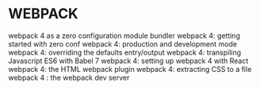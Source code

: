 # WEBPACK

webpack 4 as a zero configuration module bundler
webpack 4: getting started with zero conf
webpack 4: production and development mode
webpack 4: overriding the defaults entry/output
webpack 4: transpiling Javascript ES6 with Babel 7
webpack 4: setting up webpack 4 with React
webpack 4: the HTML webpack plugin
webpack 4: extracting CSS to a file
webpack 4 : the webpack dev server
